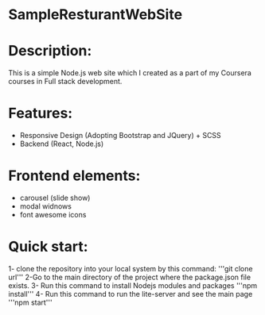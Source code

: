 # SampleResturantWebSite
# Description:
This is a simple Node.js web site which I created as a part of my Coursera courses in Full stack development.

# Features:
* Responsive Design (Adopting Bootstrap and JQuery) + SCSS
* Backend (React, Node.js)

# Frontend elements:
* carousel (slide show)
* modal widnows 
* font awesome icons

# Quick start:
1- clone the repository into your local system by this command:
   '''git clone url'''
2-Go to the main directory of the project where the package.json file exists.
3- Run this command to install Nodejs modules and packages
  '''npm install'''
4- Run this command to run the lite-server and see the main page
  '''npm start'''

